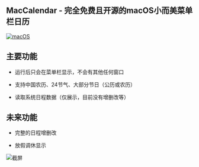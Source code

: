 MacCalendar - 完全免费且开源的macOS小而美菜单栏日历
---
[![macOS](https://img.shields.io/badge/macOS-14.0+-green.svg)](https://github.com/bylinxx/MacCalendar/releases/latest)

主要功能
---
- 运行后只会在菜单栏显示，不会有其他任何窗口

- 支持中国农历、24节气、大部分节日（公历或农历）

- 读取系统日程数据（仅展示，目前没有增删改等）

未来功能
---
- 完整的日程增删改

- 放假调休显示

![截屏](https://github.com/user-attachments/assets/af627d0b-df40-4b82-804b-f57828e6140c)
